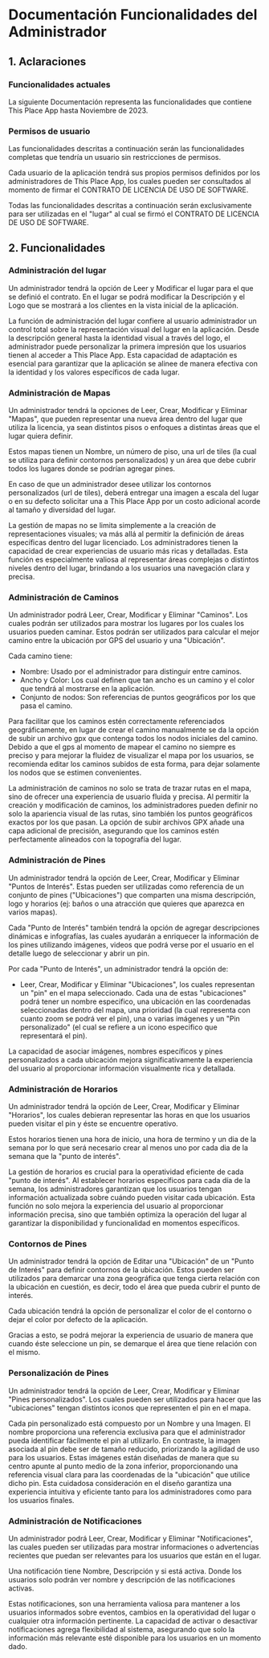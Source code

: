 # Documentación Funcionalidades del Administrador

## 1. Aclaraciones

### Funcionalidades actuales

La siguiente Documentación representa las funcionalidades que contiene This Place App hasta Noviembre de 2023.

### Permisos de usuario

Las funcionalidades descritas a continuación serán las funcionalidades completas que tendría un usuario sin restricciones de permisos.

Cada usuario de la aplicación tendrá sus propios permisos definidos por los administradores de This Place App, los cuales pueden ser consultados al momento de firmar el CONTRATO DE LICENCIA DE USO DE SOFTWARE.

Todas las funcionalidades descritas a continuación serán exclusivamente para ser utilizadas en el "lugar" al cual se firmó el CONTRATO DE LICENCIA DE USO DE SOFTWARE.

## 2. Funcionalidades

### Administración del lugar

Un administrador tendrá la opción de Leer y Modificar el lugar para el que se definió el contrato. En el lugar se podrá modificar la Descripción y el Logo que se mostrará a los clientes en la vista inicial de la aplicación.

La función de administración del lugar confiere al usuario administrador un control total sobre la representación visual del lugar en la aplicación. Desde la descripción general hasta la identidad visual a través del logo, el administrador puede personalizar la primera impresión que los usuarios tienen al acceder a This Place App. Esta capacidad de adaptación es esencial para garantizar que la aplicación se alinee de manera efectiva con la identidad y los valores específicos de cada lugar.

### Administración de Mapas

Un administrador tendrá la opciones de Leer, Crear, Modificar y Eliminar "Mapas", que pueden representar una nueva área dentro del lugar que utiliza la licencia, ya sean distintos pisos o enfoques a distintas áreas que el lugar quiera definir.

Estos mapas tienen un Nombre, un número de piso, una url de tiles (la cual se utiliza para definir contornos personalizados) y un área que debe cubrir todos los lugares donde se podrían agregar pines.

En caso de que un administrador desee utilizar los contornos personalizados (url de tiles), deberá entregar una imagen a escala del lugar o en su defecto solicitar una a This Place App por un costo adicional acorde al tamaño y diversidad del lugar.

La gestión de mapas no se limita simplemente a la creación de representaciones visuales; va más allá al permitir la definición de áreas específicas dentro del lugar licenciado. Los administradores tienen la capacidad de crear experiencias de usuario más ricas y detalladas. Esta función es especialmente valiosa al representar áreas complejas o distintos niveles dentro del lugar, brindando a los usuarios una navegación clara y precisa.

### Administración de Caminos

Un administrador podrá Leer, Crear, Modificar y Eliminar "Caminos". Los cuales podrán ser utilizados para mostrar los lugares por los cuales los usuarios pueden caminar. Estos podrán ser utilizados para calcular el mejor camino entre la ubicación por GPS del usuario y una "Ubicación".

Cada camino tiene:

* Nombre: Usado por el administrador para distinguir entre caminos.
* Ancho y Color: Los cual definen que tan ancho es un camino y el color que tendrá al mostrarse en la aplicación.
* Conjunto de nodos: Son referencias de puntos geográficos por los que pasa el camino.

Para facilitar que los caminos estén correctamente referenciados geográficamente, en lugar de crear el camino manualmente se da la opción de subir un archivo gpx que contenga todos los nodos iniciales del camino. Debido a que el gps al momento de mapear el camino no siempre es preciso y para mejorar la fluidez de visualizar el mapa por los usuarios, se recomienda editar los caminos subidos de esta forma, para dejar solamente los nodos que se estimen convenientes.

La administración de caminos no solo se trata de trazar rutas en el mapa, sino de ofrecer una experiencia de usuario fluida y precisa. Al permitir la creación y modificación de caminos, los administradores pueden definir no solo la apariencia visual de las rutas, sino también los puntos geográficos exactos por los que pasan. La opción de subir archivos GPX añade una capa adicional de precisión, asegurando que los caminos estén perfectamente alineados con la topografía del lugar.

### Administración de Pines

Un administrador tendrá la opción de Leer, Crear, Modificar y Eliminar "Puntos de Interés". Estas pueden ser utilizadas como referencia de un conjunto de pines ("Ubicaciones") que comparten una misma descripción, logo y horarios (ej: baños o una atracción que quieres que aparezca en varios mapas).

Cada "Punto de Interés" también tendrá la opción de agregar descripciones dinámicas e infografías, las cuales ayudarán a enriquecer la información de los pines utilizando imágenes, videos que podrá verse por el usuario en el detalle luego de seleccionar y abrir un pin.

Por cada "Punto de Interés", un administrador tendrá la opción de:

* Leer, Crear, Modificar y Eliminar "Ubicaciones", los cuales representan un "pin" en el mapa seleccionado. Cada una de estas "ubicaciones" podrá tener un nombre especifico, una ubicación en las coordenadas seleccionadas dentro del mapa, una prioridad (la cual representa con cuanto zoom se podrá ver el pin), una o varias imágenes y un "Pin personalizado" (el cual se refiere a un icono especifico que representará el pin).

La capacidad de asociar imágenes, nombres específicos y pines personalizados a cada ubicación mejora significativamente la experiencia del usuario al proporcionar información visualmente rica y detallada.

### Administración de Horarios

Un administrador tendrá la opción de Leer, Crear, Modificar y Eliminar "Horarios", los cuales debieran representar las horas en que los usuarios pueden visitar el pin y éste se encuentre operativo.

Estos horarios tienen una hora de inicio, una hora de termino y un dia de la semana por lo que será necesario crear al menos uno por cada dia de la semana que la "punto de interés".

La gestión de horarios es crucial para la operatividad eficiente de cada "punto de interés". Al establecer horarios específicos para cada día de la semana, los administradores garantizan que los usuarios tengan información actualizada sobre cuándo pueden visitar cada ubicación. Esta función no solo mejora la experiencia del usuario al proporcionar información precisa, sino que también optimiza la operación del lugar al garantizar la disponibilidad y funcionalidad en momentos específicos.

### Contornos de Pines

Un administrador tendrá la opción de Editar una "Ubicación" de un "Punto de Interés" para definir contornos de la ubicación. Estos pueden ser utilizados para demarcar una zona geográfica que tenga cierta relación con la ubicación en cuestión, es decir, todo el área que pueda cubrir el punto de interés.

Cada ubicación tendrá la opción de personalizar el color de el contorno o dejar el color por defecto de la aplicación.

Gracias a esto, se podrá mejorar la experiencia de usuario de manera que cuando éste seleccione un pin, se demarque el área que tiene relación con el mismo.

### Personalización de Pines

Un administrador tendrá la opción de Leer, Crear, Modificar y Eliminar "Pines personalizados". Los cuales pueden ser utilizados para hacer que las "ubicaciones" tengan distintos iconos que representen el pin en el mapa.

Cada pin personalizado está compuesto por un Nombre y una Imagen. El nombre proporciona una referencia exclusiva para que el administrador pueda identificar fácilmente el pin al utilizarlo. En contraste, la imagen asociada al pin debe ser de tamaño reducido, priorizando la agilidad de uso para los usuarios. Estas imágenes están diseñadas de manera que su centro apunte al punto medio de la zona inferior, proporcionando una referencia visual clara para las coordenadas de la "ubicación" que utilice dicho pin. Esta cuidadosa consideración en el diseño garantiza una experiencia intuitiva y eficiente tanto para los administradores como para los usuarios finales.

### Administración de Notificaciones

Un administrador podrá Leer, Crear, Modificar y Eliminar "Notificaciones", las cuales pueden ser utilizadas para mostrar informaciones o advertencias recientes que puedan ser relevantes para los usuarios que están en el lugar.

Una notificación tiene Nombre, Descripción y si está activa. Donde los usuarios solo podrán ver nombre y descripción de las notificaciones activas.

Estas notificaciones, son una herramienta valiosa para mantener a los usuarios informados sobre eventos, cambios en la operatividad del lugar o cualquier otra información pertinente. La capacidad de activar o desactivar notificaciones agrega flexibilidad al sistema, asegurando que solo la información más relevante esté disponible para los usuarios en un momento dado.
